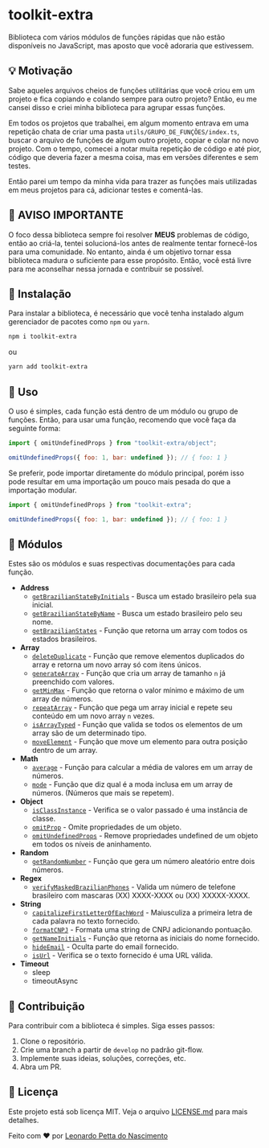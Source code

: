
# toolkit-extra

Biblioteca com vários módulos de funções rápidas que não estão disponíveis no JavaScript, mas aposto que você adoraria que estivessem.

## :bulb: Motivação

Sabe aqueles arquivos cheios de funções utilitárias que você criou em um projeto e fica copiando e colando sempre para outro projeto? Então, eu me cansei disso e criei minha biblioteca para agrupar essas funções.

Em todos os projetos que trabalhei, em algum momento entrava em uma repetição chata de criar uma pasta `utils/GRUPO_DE_FUNÇÕES/index.ts`, buscar o arquivo de funções de algum outro projeto, copiar e colar no novo projeto. Com o tempo, comecei a notar muita repetição de código e até pior, código que deveria fazer a mesma coisa, mas em versões diferentes e sem testes.

Então parei um tempo da minha vida para trazer as funções mais utilizadas em meus projetos para cá, adicionar testes e comentá-las.

## :mega: AVISO IMPORTANTE

O foco dessa biblioteca sempre foi resolver **MEUS** problemas de código, então ao criá-la, tentei solucioná-los antes de realmente tentar fornecê-los para uma comunidade. No entanto, ainda é um objetivo tornar essa biblioteca madura o suficiente para esse propósito. Então, você está livre para me aconselhar nessa jornada e contribuir se possível.

## :minidisc: Instalação

Para instalar a biblioteca, é necessário que você tenha instalado algum gerenciador de pacotes como `npm` ou `yarn`.

```bash
npm i toolkit-extra 
```

ou

```bash
yarn add toolkit-extra
```

## :tada: Uso

O uso é simples, cada função está dentro de um módulo ou grupo de funções. Então, para usar uma função, recomendo que você faça da seguinte forma:

```javascript
import { omitUndefinedProps } from "toolkit-extra/object";

omitUndefinedProps({ foo: 1, bar: undefined }); // { foo: 1 }
```

Se preferir, pode importar diretamente do módulo principal, porém isso pode resultar em uma importação um pouco mais pesada do que a importação modular.

```javascript
import { omitUndefinedProps } from "toolkit-extra";

omitUndefinedProps({ foo: 1, bar: undefined }); // { foo: 1 }
```

## :mag_right: Módulos

Estes são os módulos e suas respectivas documentações para cada função.

- **Address**
  - [`getBrazilianStateByInitials`](./src/docs/getBrazilianStateByInitials.md) - Busca um estado brasileiro pela sua inicial.
  - [`getBrazilianStateByName`](./src/docs/getBrazilianStateByName.md) - Busca um estado brasileiro pelo seu nome.
  - [`getBrazilianStates`](./src/docs/getBrazilianStates.md) - Função que retorna um array com todos os estados brasileiros.
- **Array**
  - [`deleteDuplicate`](./src/docs/deleteDuplicate.md) - Função que remove elementos duplicados do array e retorna um novo array só com itens únicos.
  - [`generateArray`](./src/docs/generateArray.md) - Função que cria um array de tamanho `n` já preenchido com valores.
  - [`getMinMax`](./src/docs/getMinMax.md) - Função que retorna o valor mínimo e máximo de um array de números.
  - [`repeatArray`](./src/docs/repeatArray.md) - Função que pega um array inicial e repete seu conteúdo em um novo array `n` vezes.
  - [`isArrayTyped`](./src/docs/isArrayTyped.md) - Função que valida se todos os elementos de um array são de um determinado tipo.
  - [`moveElement`](./src/docs/moveElement.md) - Função que move um elemento para outra posição dentro de um array.
- **Math**
  - [`average`](./src/docs/average.md) - Função para calcular a média de valores em um array de números.
  - [`mode`](./src/docs/mode.md) - Função que diz qual é a moda inclusa em um array de números. (Números que mais se repetem).
- **Object**
  - [`isClassInstance`](./src/docs/isClassInstance.md) - Verifica se o valor passado é uma instância de classe.
  - [`omitProp`](./src/docs/omitProp.md) - Omite propriedades de um objeto.
  - [`omitUndefinedProps`](./src/docs/omitUndefinedProps.md) - Remove propriedades undefined de um objeto em todos os níveis de aninhamento.
- **Random**
  - [`getRandomNumber`](./src/docs/getRandomNumber.md) - Função que gera um número aleatório entre dois números.
- **Regex**
  - [`verifyMaskedBrazilianPhones`](./src/docs/verifyMaskedBrazilianPhones.md) - Valida um número de telefone brasileiro com mascaras (XX) XXXX-XXXX ou (XX) XXXXX-XXXX.
- **String**
  - [`capitalizeFirstLetterOfEachWord`](./src/docs/capitalizeFirstLetterOfEachWord.md) - Maiusculiza a primeira letra de cada palavra no texto fornecido.
  - [`formatCNPJ`](./src/docs/formatCNPJ.md) - Formata uma string de CNPJ adicionando pontuação.
  - [`getNameInitials`](./src/docs/getNameInitials.md) - Função que retorna as iniciais do nome fornecido.
  - [`hideEmail`](./src/docs/hideEmail.md) - Oculta parte do email fornecido.
  - [`isUrl`](./src/docs/isUrl.md) - Verifica se o texto fornecido é uma URL válida.
- **Timeout**
  - sleep
  - timeoutAsync

## :handshake: Contribuição

Para contribuir com a biblioteca é simples. Siga esses passos:

1. Clone o repositório.
2. Crie uma branch a partir de `develop` no padrão git-flow.
3. Implemente suas ideias, soluções, correções, etc.
4. Abra um PR.

## :memo: Licença

Este projeto está sob licença MIT. Veja o arquivo [LICENSE.md](LICENSE.md) para mais detalhes.

Feito com :heart: por [Leonardo Petta do Nascimento](https://github.com/leonardopn)
